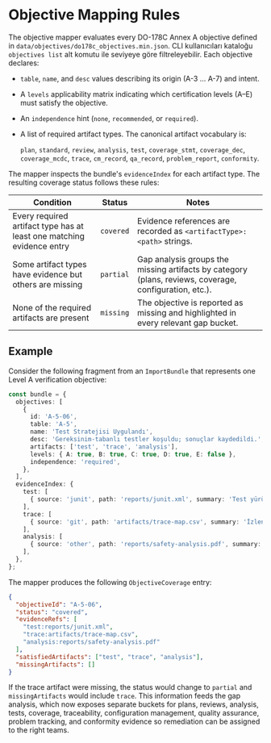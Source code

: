 # Objective Mapping Rules

The objective mapper evaluates every DO-178C Annex A objective defined in
`data/objectives/do178c_objectives.min.json`. CLI kullanıcıları kataloğu `objectives list`
alt komutu ile seviyeye göre filtreleyebilir. Each objective declares:

- `table`, `name`, and `desc` values describing its origin (A-3 … A-7) and
  intent.
- A `levels` applicability matrix indicating which certification levels (A–E)
  must satisfy the objective.
- An `independence` hint (`none`, `recommended`, or `required`).
- A list of required artifact types. The canonical artifact vocabulary is:

  `plan`, `standard`, `review`, `analysis`, `test`, `coverage_stmt`,
  `coverage_dec`, `coverage_mcdc`, `trace`, `cm_record`, `qa_record`,
  `problem_report`, `conformity`.

The mapper inspects the bundle's `evidenceIndex` for each artifact type. The
resulting coverage status follows these rules:

| Condition | Status | Notes |
| --- | --- | --- |
| Every required artifact type has at least one matching evidence entry | `covered` | Evidence references are recorded as `<artifactType>:<path>` strings. |
| Some artifact types have evidence but others are missing | `partial` | Gap analysis groups the missing artifacts by category (plans, reviews, coverage, configuration, etc.). |
| None of the required artifacts are present | `missing` | The objective is reported as missing and highlighted in every relevant gap bucket. |

## Example

Consider the following fragment from an `ImportBundle` that represents one
Level A verification objective:

```ts
const bundle = {
  objectives: [
    {
      id: 'A-5-06',
      table: 'A-5',
      name: 'Test Stratejisi Uygulandı',
      desc: 'Gereksinim-tabanlı testler koşuldu; sonuçlar kaydedildi.',
      artifacts: ['test', 'trace', 'analysis'],
      levels: { A: true, B: true, C: true, D: true, E: false },
      independence: 'required',
    },
  ],
  evidenceIndex: {
    test: [
      { source: 'junit', path: 'reports/junit.xml', summary: 'Test yürütmesi', timestamp: '2024-01-10T10:00:00Z' },
    ],
    trace: [
      { source: 'git', path: 'artifacts/trace-map.csv', summary: 'İzlenebilirlik matrisi', timestamp: '2024-01-10T10:00:00Z' },
    ],
    analysis: [
      { source: 'other', path: 'reports/safety-analysis.pdf', summary: 'Güvenlik analizi', timestamp: '2024-01-10T10:00:00Z' },
    ],
  },
};
```

The mapper produces the following `ObjectiveCoverage` entry:

```json
{
  "objectiveId": "A-5-06",
  "status": "covered",
  "evidenceRefs": [
    "test:reports/junit.xml",
    "trace:artifacts/trace-map.csv",
    "analysis:reports/safety-analysis.pdf"
  ],
  "satisfiedArtifacts": ["test", "trace", "analysis"],
  "missingArtifacts": []
}
```

If the trace artifact were missing, the status would change to `partial` and
`missingArtifacts` would include `trace`. This information feeds the gap
analysis, which now exposes separate buckets for plans, reviews, analysis,
tests, coverage, traceability, configuration management, quality assurance,
problem tracking, and conformity evidence so remediation can be assigned to the
right teams.
